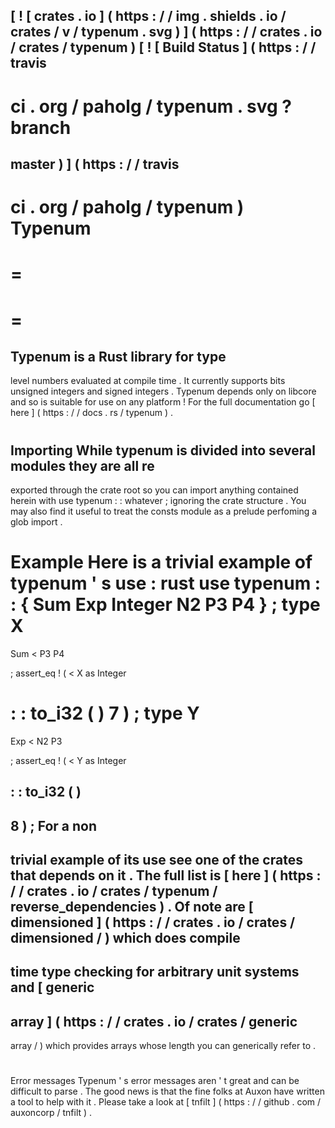 [
!
[
crates
.
io
]
(
https
:
/
/
img
.
shields
.
io
/
crates
/
v
/
typenum
.
svg
)
]
(
https
:
/
/
crates
.
io
/
crates
/
typenum
)
[
!
[
Build
Status
]
(
https
:
/
/
travis
-
ci
.
org
/
paholg
/
typenum
.
svg
?
branch
=
master
)
]
(
https
:
/
/
travis
-
ci
.
org
/
paholg
/
typenum
)
Typenum
=
=
=
=
=
Typenum
is
a
Rust
library
for
type
-
level
numbers
evaluated
at
compile
time
.
It
currently
supports
bits
unsigned
integers
and
signed
integers
.
Typenum
depends
only
on
libcore
and
so
is
suitable
for
use
on
any
platform
!
For
the
full
documentation
go
[
here
]
(
https
:
/
/
docs
.
rs
/
typenum
)
.
#
#
#
Importing
While
typenum
is
divided
into
several
modules
they
are
all
re
-
exported
through
the
crate
root
so
you
can
import
anything
contained
herein
with
use
typenum
:
:
whatever
;
ignoring
the
crate
structure
.
You
may
also
find
it
useful
to
treat
the
consts
module
as
a
prelude
perfoming
a
glob
import
.
#
#
#
Example
Here
is
a
trivial
example
of
typenum
'
s
use
:
rust
use
typenum
:
:
{
Sum
Exp
Integer
N2
P3
P4
}
;
type
X
=
Sum
<
P3
P4
>
;
assert_eq
!
(
<
X
as
Integer
>
:
:
to_i32
(
)
7
)
;
type
Y
=
Exp
<
N2
P3
>
;
assert_eq
!
(
<
Y
as
Integer
>
:
:
to_i32
(
)
-
8
)
;
For
a
non
-
trivial
example
of
its
use
see
one
of
the
crates
that
depends
on
it
.
The
full
list
is
[
here
]
(
https
:
/
/
crates
.
io
/
crates
/
typenum
/
reverse_dependencies
)
.
Of
note
are
[
dimensioned
]
(
https
:
/
/
crates
.
io
/
crates
/
dimensioned
/
)
which
does
compile
-
time
type
checking
for
arbitrary
unit
systems
and
[
generic
-
array
]
(
https
:
/
/
crates
.
io
/
crates
/
generic
-
array
/
)
which
provides
arrays
whose
length
you
can
generically
refer
to
.
#
#
#
Error
messages
Typenum
'
s
error
messages
aren
'
t
great
and
can
be
difficult
to
parse
.
The
good
news
is
that
the
fine
folks
at
Auxon
have
written
a
tool
to
help
with
it
.
Please
take
a
look
at
[
tnfilt
]
(
https
:
/
/
github
.
com
/
auxoncorp
/
tnfilt
)
.

